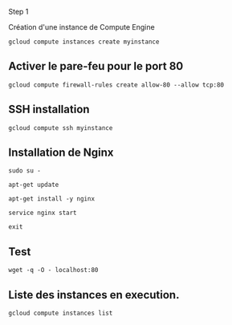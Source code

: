 Step 1

Création d'une instance de Compute Engine

`gcloud compute instances create myinstance`

## Activer le pare-feu pour le port 80

`gcloud compute firewall-rules create allow-80 --allow tcp:80`

## SSH installation

`gcloud compute ssh myinstance`

## Installation de Nginx

`sudo su -`

`apt-get update`

`apt-get install -y nginx`

`service nginx start`

`exit`

## Test

`wget -q -O - localhost:80`

## Liste des instances en execution.

`gcloud compute instances list`